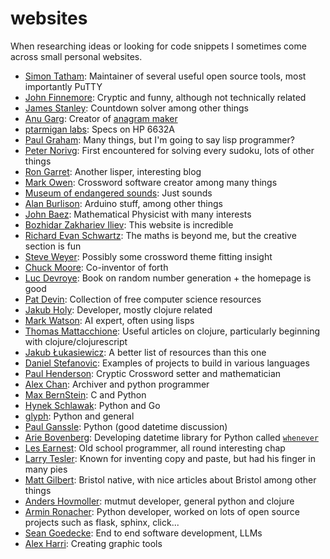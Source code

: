 # websites
When researching ideas or looking for code snippets I sometimes come across small personal websites. 

* [Simon Tatham](https://www.chiark.greenend.org.uk/~sgtatham/): Maintainer of several useful open source tools, most importantly PuTTY
* [John Finnemore](http://johnfinnemore.blogspot.com/): Cryptic and funny, although not technically related
* [James Stanley](https://incoherency.co.uk/blog/): Countdown solver among other things
* [Anu Garg](https://wordsmith.org/anu/index.html): Creator of [anagram maker](https://wordsmith.org/anagram/)
* [ptarmigan labs](https://ptarmiganlabs.com/): Specs on HP 6632A
* [Paul Graham](http://www.paulgraham.com/index.html): Many things, but I'm going to say lisp programmer?
* [Peter Norivg](http://www.norvig.com/): First encountered for solving every sudoku, lots of other things
* [Ron Garret](http://rongarret.info/): Another lisper, interesting blog
* [Mark Owen](https://www.quinapalus.com/): Crossword software creator among many things
* [Museum of endangered sounds](http://savethesounds.info/): Just sounds
* [Alan Burlison](http://bleaklow.com/): Arduino stuff, among other things
* [John Baez](http://math.ucr.edu/home/baez/README.html): Mathematical Physicist with many interests
* [Bozhidar Zakhariev Iliev](http://theo.inrne.bas.bg/%7Ebozho/index.php): This website is incredible
* [Richard Evan Schwartz](https://www.math.brown.edu/%7Eres/): The maths is beyond me, but the creative section is fun
* [Steve Weyer](https://communicrossings.com/): Possibly some crossword theme fitting insight
* [Chuck Moore](https://colorforth.github.io/): Co-inventor of forth
* [Luc Devroye](http://luc.devroye.org/rnbookindex.html): Book on random number generation + the homepage is good
* [Pat Devin](http://opendatastructures.org/): Collection of free computer science resources
* [Jakub Holy](https://blog.jakubholy.net/): Developer, mostly clojure related
* [Mark Watson](https://markwatson.com/): AI expert, often using lisps
* [Thomas Mattacchione](https://betweentwoparens.com): Useful articles on clojure, particularly beginning with clojure/clojurescript
* [Jakub Łukasiewicz](https://resources.joren.ga/): A better list of resources than this one
* [Daniel Stefanovic](https://github.com/danistefanovic/build-your-own-x): Examples of projects to build in various languages
* [Paul Henderson](https://phionline.net.nz/): Cryptic Crossword setter and mathematician
* [Alex Chan](https://alexwlchan.net/): Archiver and python programmer
* [Max BernStein](https://bernsteinbear.com/): C and Python
* [Hynek Schlawak](https://hynek.me/): Python and Go
* [glyph](https://blog.glyph.im/): Python and general
* [Paul Ganssle](https://blog.ganssle.io/): Python (good datetime discussion)
* [Arie Bovenberg](https://dev.arie.bovenberg.net/): Developing datetime library for Python called [`whenever`](https://github.com/ariebovenberg/whenever)
* [Les Earnest](https://web.stanford.edu/~learnest/): Old school programmer, all round interesting chap
* [Larry Tesler](https://www.nomodes.com/): Known for inventing copy and paste, but had his finger in many pies
* [Matt Gilbert](https://richlyevocative.net): Bristol native, with nice articles about Bristol among other things
* [Anders Hovmoller](https://kodare.net/): mutmut developer, general python and clojure
* [Armin Ronacher](https://lucumr.pocoo.org/): Python developer, worked on lots of open source projects such as flask, sphinx, click...
* [Sean Goedecke](https://www.seangoedecke.com/): End to end software development, LLMs
* [Alex Harri](https://alexharri.com/): Creating graphic tools
